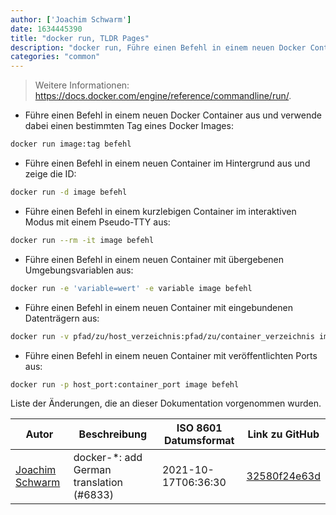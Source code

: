 ```yaml
---
author: ['Joachim Schwarm']
date: 1634445390
title: "docker run, TLDR Pages"
description: "docker run, Führe einen Befehl in einem neuen Docker Container aus."
categories: "common"
---
```

> Weitere Informationen: <https://docs.docker.com/engine/reference/commandline/run/>.

- Führe einen Befehl in einem neuen Docker Container aus und verwende dabei einen bestimmten Tag eines Docker Images:

```bash
docker run image:tag befehl
```

- Führe einen Befehl in einem neuen Container im Hintergrund aus und zeige die ID:

```bash
docker run -d image befehl
```

- Führe einen Befehl in einem kurzlebigen Container im interaktiven Modus mit einem Pseudo-TTY aus:

```bash
docker run --rm -it image befehl
```

- Führe einen Befehl in einem neuen Container mit übergebenen Umgebungsvariablen aus:

```bash
docker run -e 'variable=wert' -e variable image befehl
```

- Führe einen Befehl in einem neuen Container mit eingebundenen Datenträgern aus:

```bash
docker run -v pfad/zu/host_verzeichnis:pfad/zu/container_verzeichnis image befehl
```

- Führe einen Befehl in einem neuen Container mit veröffentlichten Ports aus:

```bash
docker run -p host_port:container_port image befehl
```
Liste der Änderungen, die an dieser Dokumentation vorgenommen wurden.


Autor | Beschreibung | ISO 8601 Datumsformat | Link zu GitHub
------|-----|-----|-----
[Joachim Schwarm](mailto:joachim@schwarm.co) | docker-*: add German translation (#6833) | 2021-10-17T06:36:30 | [32580f24e63d](https://github.com/tldr-pages/tldr/commit/32580f24e63daa8abf77cffe6bc7dac55911fb3a)

